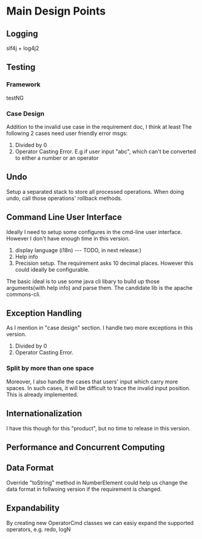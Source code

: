 # Main Design Points
## Logging
slf4j + log4j2
## Testing
### Framework 
testNG
### Case Design
Addition to the invalid use case in the requirement doc, I think at least 
The following 2 cases need user friendly error msgs:
1. Divided by 0
2. Operator Casting Error. E.g if user input "abc", which can't be converted to either a number or an operator  
## Undo
Setup a separated stack to store all processed operations. When doing undo, call those operations' rollback methods.

## Command Line User Interface
Ideally I need to setup some configures in the cmd-line user interface. However I don't have enough time in this version.

1. display language (i18n)  ---  TODO, in next release:) 
2. Help info
3. Precision setup. The requirement asks 10 decimal places. However this could ideally be configurable.

The basic ideal is to use some java cli libary to build up those arguments(with help info) and parse them.
The candidate lib is the apache commons-cli.

## Exception Handling
As I mention in "case design" section. I handle two more exceptions in this version.
1. Divided by 0
2. Operator Casting Error.

### Split by more than one space
Moreover, I also handle the cases that users' input which carry more spaces.
In such cases, it will be difficult to trace the invalid input position.
This is already implemented. 

## Internationalization
I have this though for this "product", but no time to release in this version.

## Performance and Concurrent Computing

## Data Format
Override "toString" method in NumberElement could help us change the data format in follwoing version if the requirement is changed.

## Expandability  
By creating new OperatorCmd classes we can easiy expand the supported operators, e.g. redo, logN


